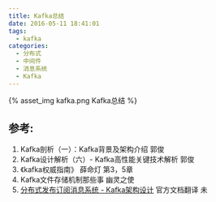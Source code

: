 ```yaml
---
title: Kafka总结
date: 2016-05-11 18:41:01
tags:
  - kafka
categories:
  - 分布式
  - 中间件 
  - 消息系统
  - Kafka   
---
```


<p></p>
<!-- more -->

{% asset_img  kafka.png  Kafka总结 %}


## 参考:

1. Kafka剖析（一）：Kafka背景及架构介绍 郭俊
2. Kafka设计解析（六）- Kafka高性能关键技术解析 郭俊
3. 《kafka权威指南》 薛命灯 第3，5章
4. Kafka文件存储机制那些事 幽灵之使
5. [分布式发布订阅消息系统 - Kafka架构设计](https://www.oschina.net/translate/kafka-design?cmp&p=1)  官方文档翻译 未
